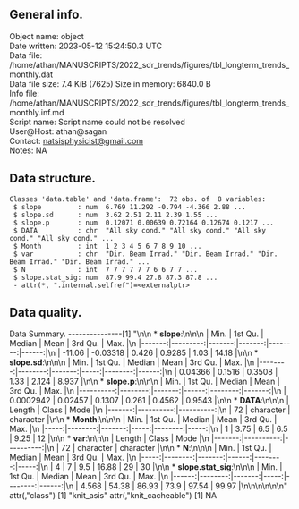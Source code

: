 <!-- This is a markdown file. -->


 General info.
---------------

Object name:    object      
Date written:   2023-05-12 15:24:50.3 UTC  
Data file:      /home/athan/MANUSCRIPTS/2022_sdr_trends/figures/tbl_longterm_trends_monthly.dat      
Data file size: 7.4 KiB (7625) 
Size in memory: 6840.0 B      
Info file:      /home/athan/MANUSCRIPTS/2022_sdr_trends/figures/tbl_longterm_trends_monthly.inf.md      
Script name:    Script name could not be resolved      
User@Host:      athan@sagan   
Contact:        <natsisphysicist@gmail.com>      
Notes:          NA      


 Data structure.
-----------------

```
Classes 'data.table' and 'data.frame':	72 obs. of  8 variables:
 $ slope         : num  6.769 11.292 -0.794 -4.366 2.88 ...
 $ slope.sd      : num  3.62 2.51 2.11 2.39 1.55 ...
 $ slope.p       : num  0.12071 0.00639 0.72164 0.12674 0.1217 ...
 $ DATA          : chr  "All sky cond." "All sky cond." "All sky cond." "All sky cond." ...
 $ Month         : int  1 2 3 4 5 6 7 8 9 10 ...
 $ var           : chr  "Dir. Beam Irrad." "Dir. Beam Irrad." "Dir. Beam Irrad." "Dir. Beam Irrad." ...
 $ N             : int  7 7 7 7 7 7 6 6 7 7 ...
 $ slope.stat_sig: num  87.9 99.4 27.8 87.3 87.8 ...
 - attr(*, ".internal.selfref")=<externalptr> 
```


 Data quality.
---------------
 Data Summary.
---------------[1] "\n\n  * **slope**:\n\n\n    |   Min. |  1st Qu. | Median |   Mean | 3rd Qu. |  Max. |\n    |-------:|---------:|-------:|-------:|--------:|------:|\n    | -11.06 | -0.03318 |  0.426 | 0.9285 |    1.03 | 14.18 |\n\n  * **slope.sd**:\n\n\n    |    Min. | 1st Qu. | Median | Mean | 3rd Qu. |  Max. |\n    |--------:|--------:|-------:|-----:|--------:|------:|\n    | 0.04366 |  0.1516 | 0.3508 | 1.33 |   2.124 | 8.937 |\n\n  * **slope.p**:\n\n\n    |      Min. | 1st Qu. | Median |  Mean | 3rd Qu. |   Max. |\n    |----------:|--------:|-------:|------:|--------:|-------:|\n    | 0.0002942 | 0.02457 | 0.1307 | 0.261 |  0.4562 | 0.9543 |\n\n  * **DATA**:\n\n\n    | Length |     Class |      Mode |\n    |-------:|----------:|----------:|\n    |     72 | character | character |\n\n  * **Month**:\n\n\n    | Min. | 1st Qu. | Median | Mean | 3rd Qu. | Max. |\n    |-----:|--------:|-------:|-----:|--------:|-----:|\n    |    1 |    3.75 |    6.5 |  6.5 |    9.25 |   12 |\n\n  * **var**:\n\n\n    | Length |     Class |      Mode |\n    |-------:|----------:|----------:|\n    |     72 | character | character |\n\n  * **N**:\n\n\n    | Min. | 1st Qu. | Median |  Mean | 3rd Qu. | Max. |\n    |-----:|--------:|-------:|------:|--------:|-----:|\n    |    4 |       7 |    9.5 | 16.88 |      29 |   30 |\n\n  * **slope.stat_sig**:\n\n\n    |  Min. | 1st Qu. | Median | Mean | 3rd Qu. |  Max. |\n    |------:|--------:|-------:|-----:|--------:|------:|\n    | 4.568 |   54.38 |  86.93 | 73.9 |   97.54 | 99.97 |\n\n\n<!-- end of list -->\n\n\n"
attr(,"class")
[1] "knit_asis"
attr(,"knit_cacheable")
[1] NA
